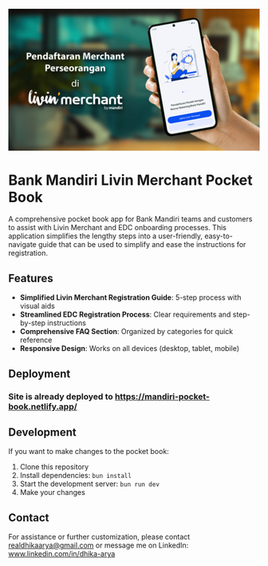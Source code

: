 ![image](https://github.com/realdhikaarya/mandiri-pocket-book-lm/blob/main/public/images/livin-merchant-app.png)
# Bank Mandiri Livin Merchant Pocket Book

A comprehensive pocket book app for Bank Mandiri teams and customers to assist with Livin Merchant and EDC onboarding processes. This application simplifies the lengthy steps into a user-friendly, easy-to-navigate guide that can be used to simplify and ease the instructions for registration.

## Features

- **Simplified Livin Merchant Registration Guide**: 5-step process with visual aids
- **Streamlined EDC Registration Process**: Clear requirements and step-by-step instructions
- **Comprehensive FAQ Section**: Organized by categories for quick reference
- **Responsive Design**: Works on all devices (desktop, tablet, mobile)

## Deployment

### Site is already deployed to https://mandiri-pocket-book.netlify.app/

## Development

If you want to make changes to the pocket book:

1. Clone this repository
2. Install dependencies: `bun install`
3. Start the development server: `bun run dev`
4. Make your changes

## Contact

For assistance or further customization, please contact realdhikaarya@gmail.com or message me on LinkedIn: www.linkedin.com/in/dhika-arya
